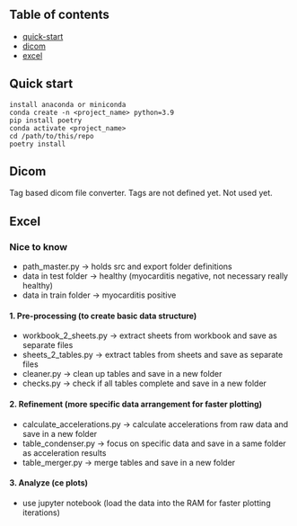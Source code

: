 ## Table of contents

- [quick-start](#quick-start)
- [dicom](#dicom)
- [excel](#excel)


## Quick start
    install anaconda or miniconda
    conda create -n <project_name> python=3.9
    pip install poetry
    conda activate <project_name>
    cd /path/to/this/repo
    poetry install

## Dicom
Tag based dicom file converter. 
Tags are not defined yet. Not used yet.

## Excel

### Nice to know
- path_master.py -> holds src and export folder definitions
- data in test folder -> healthy (myocarditis negative, not necessary really healthy)
- data in train folder -> myocarditis positive

#### 1. Pre-processing (to create basic data structure)
- workbook_2_sheets.py  -> extract sheets from workbook and save as separate files
- sheets_2_tables.py -> extract tables from sheets and save as separate files
- cleaner.py -> clean up tables and save in a new folder
- checks.py  -> check if all tables complete and save in a new folder

#### 2. Refinement (more specific data arrangement for faster plotting)
- calculate_accelerations.py -> calculate accelerations from raw data and save in a new folder
- table_condenser.py -> focus on specific data and save in a same folder as acceleration results
- table_merger.py -> merge tables and save in a new folder

#### 3. Analyze (ce plots)
- use jupyter notebook (load the data into the RAM for faster plotting iterations)

